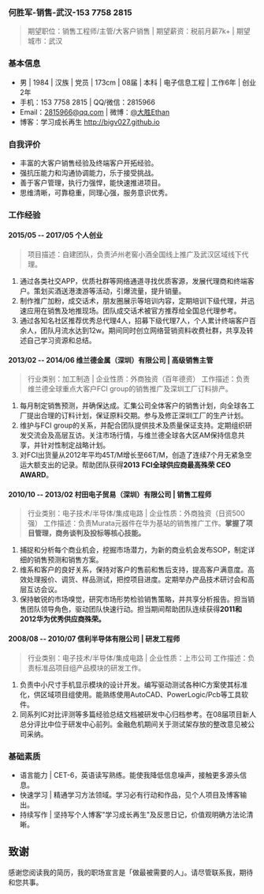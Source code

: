 ### 何胜军-销售-武汉-153 7758 2815
>  期望职位：销售工程师/主管/大客户销售 | 期望薪资：税前月薪7k+ | 期望城市：武汉

### 基本信息
- 男 | 1984 | 汉族 | 党员 | 173cm | 08届 | 本科 | 电子信息工程 | 工作6年 | 创业2年
- 手机：153 7758 2815 | QQ/微信：2815966 
- Email：2815966@qq.com | 微博：[@大胜Ethan](http://weibo.com/heshengjun)
- 博客：学习成长再生 http://bigv027.github.io  

### 自我评价
- 丰富的大客户销售经验及终端客户开拓经验。
- 强抗压能力和沟通协调能力，乐于接受挑战。
- 善于客户管理，执行力强悍，能快速推进项目。
- 思维清晰，可靠稳重，同理心强，服务意识优秀。

### 工作经验
#### 2015/05 -- 2017/05 个人创业
> 项目描述：自建团队，负责泸州老窖小酒全国线上推广及武汉区域线下代理。

1. 通过各类社交APP，优质社群等网络通道寻找优质客源，发展代理商和终端客户。策划买酒送港澳游等活动，引爆流量，提升销量。
2. 制作推广加粉，成交话术，朋友圈展示等培训内容，定期培训下级代理，并迅速应用在销售及地推现场。团队成交话术被官方推荐给全国总代理参考。
3. 通过各知名社区推荐优秀总代理4人，招募下级代理7人，个人累计终端客户百余人，团队月流水达到12w。期间同时创立网络营销资料收费社群，共享及转述自己学习资源和总结。

#### 2013/02 -- 2014/06 维兰德金属（深圳）有限公司 | 高级销售主管
> 行业类别：加工制造 | 企业性质：外商独资（百年德资）
工作描述：负责维兰德全球重点大客户FCI group的销售推广及深圳工厂订料排产。

1. 每月制定销售预测，并确保达成。汇集公司全体客户的销售计划，向全球各工厂提出合理的订料计划，保证原料交期。参与及修正深圳工厂的生产计划。
2. 维护与FCI group的关系，并配合团队提供技术及质量保证支持。定期组织研发交流会及高层互访。关注市场行情，与维兰德全球各大区AM保持信息共享，并针对性制定战略计划。
3. 对FCI出货量从2012年平均45T/M增长至66T/M，创造了连续7个月无紧急空运大额支出的记录。帮助团队获得**2013 FCI全球供应商最高殊荣 CEO AWARD**。

#### 2010/10 -- 2013/02 村田电子贸易（深圳）有限公司 | 销售工程师
> 行业类别：电子技术/半导体/集成电路 | 企业性质：外商独资（日资500强）
工作描述：负责Murata元器件在华为基站的销售推广工作。**掌握了项目管理，商务谈判及投标等核心技能。**

1. 捕捉和分析每个商业机会，挖掘市场潜力，为新的商业机会发布SOP，制定详细的销售预测和销售方案。
2. 维系和客户的良好关系，保持对客户的售前和售后支持，提高客户满意度。高效处理报价、调货、样品测试，把控项目进度。定期举办产品技术研讨会和高层互访会议。
3. 保持敏锐的市场嗅觉，研究市场形势检验销售策略，并共享分析报告。担当销售团队领导角色，驱动团队快速行动。担当期间帮助团队连续获得**2011和2012华为优秀供应商殊荣。**

#### 2008/08 -- 2010/07 信利半导体有限公司 | 研发工程师
> 行业类别：电子技术/半导体/集成电路 | 企业性质：上市公司
工作描述：负责标准品项目组产品模块的研发工作。

1. 负责中小尺寸手机显示模块的设计开发。编写驱动测试各种IC方案使其标准化，供区域项目组使用。能熟练使用AutoCAD、PowerLogic/Pcb等工具软件。
2. 同系列IC对比评测等多篇经验总结文档被研发中心归档参考。在08届项目新人总分评比中位于研发中心前列。金融危机期间关于测试架存放的整改意见被公司采纳。

### 基础素质
- 语言能力 | CET-6，英语读写熟练。能使我降低信息噪声，接触更多源头信息。
- 快速学习 | 精通学习方法领域。学习必有行动和作品，见个人项目及博客输出。
- 持续写作 | 坚持写个人博客"学习成长再生"及反思日记，价值观明确方法论清晰。

## 致谢
感谢您阅读我的简历，我的职场宣言是「做最被需要的人」。请尽管联系我，期待和您共事。


